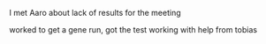 I met Aaro about lack of results for the meeting

worked to get a gene run, got the test working with help from tobias

